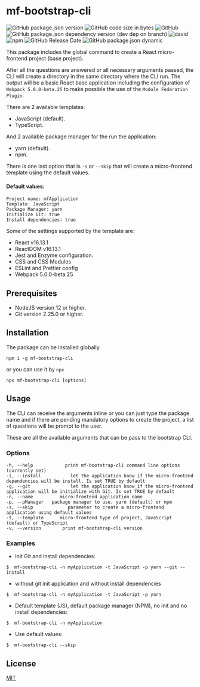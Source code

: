 # mf-bootstrap-cli

![GitHub package.json version](https://img.shields.io/github/package-json/v/osvaldovega/mf-bootstrap-cli?style=plastic)
![GitHub code size in bytes](https://img.shields.io/github/languages/code-size/osvaldovega/mf-bootstrap-cli?style=plastic)
![GitHub](https://img.shields.io/github/license/osvaldovega/mf-bootstrap-cli?style=plastic)
![GitHub package.json dependency version (dev dep on branch)](https://img.shields.io/github/package-json/dependency-version/osvaldovega/mf-bootstrap-cli/dev/eslint?style=plastic)
![david](https://img.shields.io/david/osvaldovega/mf-bootstrap-cli?style=plastic)
![npm](https://img.shields.io/npm/dm/mf-bootstrap-cli?style=plastic)
![GitHub Release Date](https://img.shields.io/github/release-date/osvaldovega/mf-bootstrap-cli?style=plastic)
![GitHub package.json dynamic](https://img.shields.io/github/package-json/keywords/osvaldovega/mf-bootstrap-cli?style=plastic)

This package includes the global command to create a React micro-frontend project (base project).

After all the questions are answered or all necessary arguments passed, the CLI will create a directory in the same directory where the CLI run. The output will be a basic React base application including the configuration of `Webpack 5.0.0-beta.25` to make possible the use of the `Module Federation Plugin`.

There are 2 available templates:

- JavaScript (default).
- TypeScript.

And 2 available package manager for the run the application:

- yarn (default).
- npm.

There is one last option that is `-s` or `--skip` that will create a micro-frontend template using the default values.

#### Default values:

    Project name: mfApplication
    Template: JavaScript
    Package Manager: yarn
    Initialize Git: true
    Install dependencies: true

Some of the settings supported by the template are:

- React v16.13.1
- ReactDOM v16.13.1
- Jest and Enzyme configuration.
- CSS and CSS Modules
- ESLint and Prettier config
- Webpack 5.0.0-beta.25

## Prerequisites

- NodeJS version 12 or higher.
- Git version 2.25.0 or higher.

## Installation

The package can be installed globally.

```
npm i -g mf-bootstrap-cli
```

or you can use it by `npx`

```
npx mf-bootstrap-cli [options]
```

## Usage

The CLI can receive the arguments inline or you can just type the package name and if there are pending mandatory options to create the project, a list of questions will be prompt to the user.

These are all the available arguments that can be pass to the bootstrap CLI.

### Options

```
-h, --help            print mf-bootstrap-cli command line options (currently set)
-i, --install           let the application know if the micro-frontend dependencies will be install. Is set TRUE by default
-g, --git               let the application know if the micro-frontend application will be initialize with Git. Is set TRUE by default
-n, --name          micro-frontend application name
-p, --pManager   package manager to use, yarn (default) or npm
-s, --skip             parameter to create a micro-frontend application using default values
-t, --template      micro-frontend type of project, JavaScript (default) or TypeScript
-v, --version        print mf-bootstrap-cli version
```

### Examples

- Init Git and install dependencies:

```
$  mf-bootstrap-cli -n myApplication -t JavaScript -p yarn --git --install
```

- without git init application and without install dependencies

```
$  mf-bootstrap-cli -n myApplication -t JavaScript -p yarn
```

- Default template (JS), default package manager (NPM), no init and no install dependencies:

```
$  mf-bootstrap-cli -n myApplication
```

- Use default values:

```
$  mf-bootstrap-cli --skip
```

## License

[MIT](./LICENSE)
